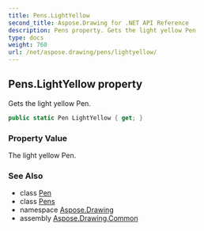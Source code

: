 ```yaml
---
title: Pens.LightYellow
second_title: Aspose.Drawing for .NET API Reference
description: Pens property. Gets the light yellow Pen
type: docs
weight: 760
url: /net/aspose.drawing/pens/lightyellow/
---
```

## Pens.LightYellow property

Gets the light yellow Pen.

```csharp
public static Pen LightYellow { get; }
```

### Property Value

The light yellow Pen.

### See Also

* class [Pen](../../pen/)
* class [Pens](../)
* namespace [Aspose.Drawing](../../pens/)
* assembly [Aspose.Drawing.Common](../../../)


